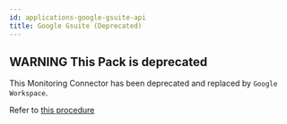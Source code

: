 ```yaml
---
id: applications-google-gsuite-api
title: Google Gsuite (Deprecated)
---
```


## **WARNING** This Pack is deprecated

This Monitoring Connector has been deprecated and replaced by `Google Workspace`. 

Refer to [this procedure](applications-google-workspace-api.md)
